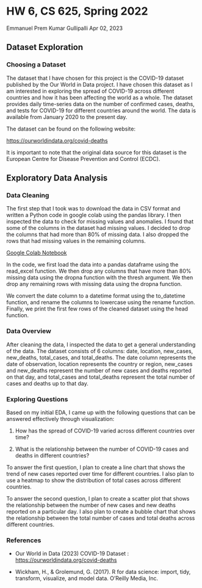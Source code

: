 HW 6, CS 625, Spring 2022
================
Emmanuel Prem Kumar Gullipalli
Apr 02, 2023

## Dataset Exploration

### Choosing a Dataset

The dataset that I have chosen for this project is the COVID-19 dataset
published by the Our World in Data project. I have chosen this dataset
as I am interested in exploring the spread of COVID-19 across different
countries and how it has been affecting the world as a whole. The
dataset provides daily time-series data on the number of confirmed
cases, deaths, and tests for COVID-19 for different countries around the
world. The data is available from January 2020 to the present day.

The dataset can be found on the following website:

<https://ourworldindata.org/covid-deaths>

It is important to note that the original data source for this dataset
is the European Centre for Disease Prevention and Control (ECDC).

## Exploratory Data Analysis

### Data Cleaning

The first step that I took was to download the data in CSV format and
written a Python code in google colab using the pandas library. I then
inspected the data to check for missing values and anomalies. I found
that some of the columns in the dataset had missing values. I decided to
drop the columns that had more than 80% of missing data. I also dropped
the rows that had missing values in the remaining columns.

[Google Colab
Notebook](https://colab.research.google.com/drive/1kOnmecencUyBqRTVCb8Z3aLSdSeiNAPa?usp=sharing)

In the code, we first load the data into a pandas dataframe using the
read_excel function. We then drop any columns that have more than 80%
missing data using the dropna function with the thresh argument. We then
drop any remaining rows with missing data using the dropna function.

We convert the date column to a datetime format using the to_datetime
function, and rename the columns to lowercase using the rename function.
Finally, we print the first few rows of the cleaned dataset using the
head function.

### Data Overview

After cleaning the data, I inspected the data to get a general
understanding of the data. The dataset consists of 6 columns: date,
location, new_cases, new_deaths, total_cases, and total_deaths. The date
column represents the date of observation, location represents the
country or region, new_cases and new_deaths represent the number of new
cases and deaths reported on that day, and total_cases and total_deaths
represent the total number of cases and deaths up to that day.

### Exploring Questions

Based on my initial EDA, I came up with the following questions that can
be answered effectively through visualization:

1.  How has the spread of COVID-19 varied across different countries
    over time?

2.  What is the relationship between the number of COVID-19 cases and
    deaths in different countries?

To answer the first question, I plan to create a line chart that shows
the trend of new cases reported over time for different countries. I
also plan to use a heatmap to show the distribution of total cases
across different countries.

To answer the second question, I plan to create a scatter plot that
shows the relationship between the number of new cases and new deaths
reported on a particular day. I also plan to create a bubble chart that
shows the relationship between the total number of cases and total
deaths across different countries.

### References

- Our World in Data (2023) COVID-19 Dataset :
  <https://ourworldindata.org/covid-deaths>

- Wickham, H., & Grolemund, G. (2017). R for data science: import, tidy,
  transform, visualize, and model data. O’Reilly Media, Inc.

